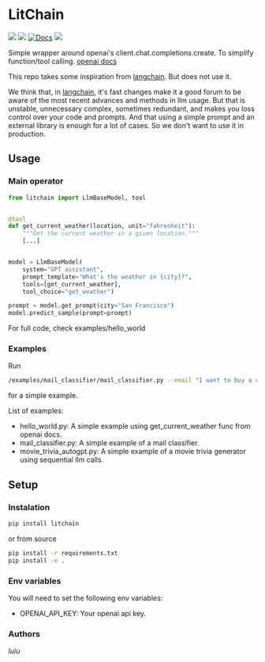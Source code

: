 # LitChain
![](https://img.shields.io/badge/version-v0.0.1-blue.svg)
![](https://img.shields.io/badge/python-3.9-blue.svg)
[![Docs](https://img.shields.io/badge/docs-confluence-013A97)]()
![](https://img.shields.io/badge/dev-orange.svg)

Simple wrapper around openai's client.chat.completions.create.
To simplify function/tool calling. [openai docs](https://platform.openai.com/docs/guides/function-calling)

This repo takes some inspiration from [langchain](https://python.langchain.com/docs/get_started/introduction.html). But does not use it. 

We think that, in [langchain](https://python.langchain.com/docs/get_started/introduction.html),
it's fast changes make it a good forum to be aware of the most recent advances and methods in llm usage.
But that is unstable, unnecessary complex, sometimes redundant, and makes you loss control over your code and prompts.
And that using a simple prompt and an external library is enough for a lot of cases.
So we don't want to use it in production.

## Usage
### Main operator

```python
from litchain import LlmBaseModel, tool


@tool
def get_current_weather(location, unit="fahrenheit"):
    """Get the current weather in a given location."""
    [...]


model = LlmBaseModel(
    system="GPT assistant",
    prompt_template="What's the weather in {city}?",
    tools=[get_current_weather],
    tool_choice="get_weather")

prompt = model.get_prompt(city="San Francisco")
model.predict_sample(prompt=prompt)
```

For full code, check examples/hello_world

### Examples
Run 
```sh
/examples/mail_classifier/mail_classifier.py --email "I want to buy a car"
```
for a simple example.

List of examples:
* hello_world.py: A simple example using get_current_weather func from openai docs.
* mail_classifier.py: A simple example of a mail classifier.
* movie_trivia_autogpt.py: A simple example of a movie trivia generator using sequential llm calls.

## Setup
### Instalation
```sh
pip install litchain
```

or from source
```sh
pip install -r requirements.txt
pip install -e .
```


### Env variables
You will need to set the following env variables:
* OPENAI_API_KEY: Your openai api key.



### Authors

*Iuiu* 


